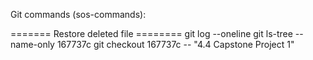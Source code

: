 Git commands (sos-commands):

======= Restore deleted file ========
git log --oneline
git ls-tree --name-only 167737c
git checkout 167737c -- "4.4 Capstone Project 1"